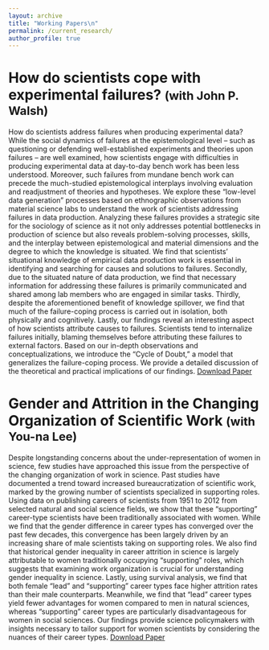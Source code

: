 ```yaml
---
layout: archive
title: "Working Papers\n"
permalink: /current_research/
author_profile: true
---
```




How do scientists cope with experimental failures? <small>(with John P. Walsh)</small>
======
How do scientists address failures when producing experimental data? While the social dynamics of failures at the epistemological level – such as questioning or defending well-established experiments and theories upon failures – are well examined, how scientists engage with difficulties in producing experimental data at day-to-day bench work has been less understood. Moreover, such failures from mundane bench work can precede the much-studied epistemological interplays involving evaluation and readjustment of theories and hypotheses. We explore these “low-level data generation” processes based on ethnographic observations from material science labs to understand the work of scientists addressing failures in data production. Analyzing these failures provides a strategic site for the sociology of science as it not only addresses potential bottlenecks in production of science but also reveals problem-solving processes, skills, and the interplay between epistemological and material dimensions and the degree to which the knowledge is situated. We find that scientists’ situational knowledge of empirical data production work is essential in identifying and searching for causes and solutions to failures. Secondly, due to the situated nature of data production, we find that necessary information for addressing these failures is primarily communicated and shared among lab members who are engaged in similar tasks. Thirdly, despite the aforementioned benefit of knowledge spillover, we find that much of the failure-coping process is carried out in isolation, both physically and cognitively. Lastly, our findings reveal an interesting aspect of how scientists attribute causes to failures. Scientists tend to internalize failures initially, blaming themselves before attributing these failures to external factors. Based on our in-depth observations and conceptualizations, we introduce the “Cycle of Doubt,” a model that generalizes the failure-coping process. We provide a detailed discussion of the theoretical and practical implications of our findings.  [Download Paper](/files/woo_walsh_20250422.pdf)


Gender and Attrition in the Changing Organization of Scientific Work <small>(with You-na Lee)</small>
======
Despite longstanding concerns about the under-representation of women in science, few studies have approached this issue from the perspective of the changing organization of work in science. Past studies have documented a trend toward increased bureaucratization of scientific work, marked by the growing number of scientists specialized in supporting roles. Using data on publishing careers of scientists from 1951 to 2012 from selected natural and social science fields, we show that these “supporting” career-type scientists have been traditionally associated with women. While we find that the gender difference in career types has converged over the past few decades, this convergence has been largely driven by an increasing share of male scientists taking on supporting roles. We also find that historical gender inequality in career attrition in science is largely attributable to women traditionally occupying “supporting” roles, which suggests that examining work organization is crucial for understanding gender inequality in science. Lastly, using survival analysis, we find that both female “lead” and “supporting” career types face higher attrition rates than their male counterparts. Meanwhile, we find that “lead” career types yield fewer advantages for women compared to men in natural sciences, whereas “supporting” career types are particularly disadvantageous for women in social sciences. Our findings provide science policymakers with insights necessary to tailor support for women scientists by considering the nuances of their career types. [Download Paper](/files/woo_lee_20240115.pdf)

